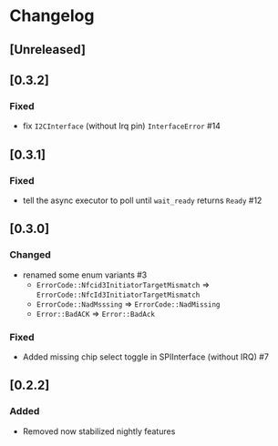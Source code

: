 # Changelog

## [Unreleased]

## [0.3.2]

### Fixed
- fix `I2CInterface` (without Irq pin) `InterfaceError` #14

## [0.3.1]

### Fixed
- tell the async executor to poll until `wait_ready` returns `Ready` #12

## [0.3.0]

### Changed

- renamed some enum variants #3
  - `ErrorCode::Nfcid3InitiatorTargetMismatch` => `ErrorCode::NfcId3InitiatorTargetMismatch`
  - `ErrorCode::NadMsssing` => `ErrorCode::NadMissing`
  - `Error::BadACK` => `Error::BadAck`

### Fixed

- Added missing chip select toggle in SPIInterface (without IRQ) #7

## [0.2.2]

### Added
- Removed now stabilized nightly features
